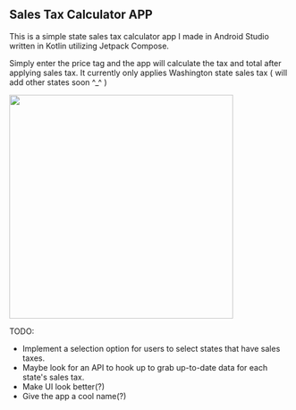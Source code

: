 ## Sales Tax Calculator APP

This is a simple state sales tax calculator app I made in Android Studio written in Kotlin utilizing Jetpack Compose.

Simply enter the price tag and the app will calculate the tax and total after applying sales tax.
It currently only applies Washington state sales tax ( will add other states soon ^_^ )

<img src="https://github.com/mylifeisoofed/Sales-Tax-Calculator/assets/58831022/a337e371-1958-41a2-b16c-63377b2296cd" width="400">

TODO:
- Implement a selection option for users to select states that have sales taxes.
- Maybe look for an API to hook up to grab up-to-date data for each state's sales tax.
- Make UI look better(?)
- Give the app a cool name(?)
